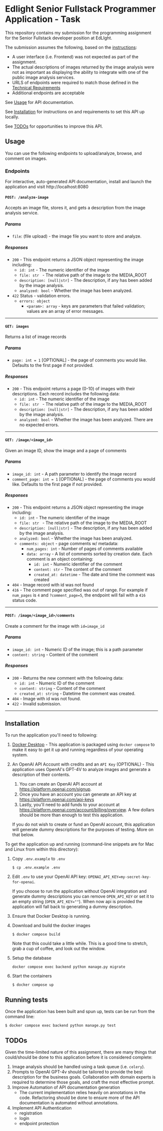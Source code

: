 # Edlight Senior Fullstack Programmer Application - Task

This repository contains my submission for the programming assignment for the Senior Fullstack developer position at EdLIght.

The submission assumes the following, based on the [instructions](https://docs.google.com/document/d/1Mo7GnUfcQ8p--IuXcLoRKxI40dhkBrn3wXblukrZ5N0/edit):
* A user interface (i.e. Frontend) was not expected as part of the assignment.
* The actual descriptions of images returned by the image analysis were not as important as displaying the ability to integrate with one of the public image analysis services.
* URLS of endpoints were required to match those defined in the [Technical Requirements](https://docs.google.com/document/d/1Mo7GnUfcQ8p--IuXcLoRKxI40dhkBrn3wXblukrZ5N0/edit)
* Additional endpoints are acceptable

See [Usage](#usage) for API documentation.

See [Installation](#installation) for instructions on and requirements to set this API up locally.

See [TODOs](#TODOs) for opportunities to improve this API.

## Usage
You can use the following endpoints to upload/analyze, browse, and comment on images.

### Endpoints
For interactive, auto-generated API documentation, install and launch the application and visit http://localhost:8080

#### `POST: /analyze-image`
Accepts an image file, stores it, and gets a description from the image analysis service.
##### Params
* `file`: (file upload) - the image file you want to store and analyze.
##### Responses
* `200` - This endpoint returns a JSON object representing the image including:
    * `id: int` - The numeric identifier of the image
    * `file: str ` - The relative path of the image to the MEDIA_ROOT
    * `description: [null|str]` - The description, if any has been added by the image analysis.
    * `analyzed: bool` - Whether the image has been analyzed.
* `422` Status - validation errors.
    * `errors: object`
        * `<param>: array` - keys are parameters that failed validation; values are an array of error messages.
    
---

#### `GET: images`
Returns a list of image records
##### Params
* `page: int = 1` [OPTIONAL] - the page of comments you would like.  Defaults to the first page if not provided.
##### Responses
* `200` - This endpoint returns a page (0-10) of images with their descriptions. Each record includes the following data:
    * `id: int` - The numeric identifier of the image
    * `file: str ` - The relative path of the image to the MEDIA_ROOT
    * `description: [null|str]` - The description, if any has been added by the image analysis.
    * `analyzed: bool` - Whether the image has been analyzed.
There are no expected errors.
---

#### `GET: /image/<image_id>`
Given an image ID, show the image and a page of comments
##### Params
* `image_id: int` - A path parameter to identify the image record
* `comment_page: int = 1` [OPTIONAL] - the page of comments you would like.  Defaults to the first page if not provided.
##### Responses
* `200` - This endpoint returns a JSON object representing the image including:
    * `id: int` - The numeric identifier of the image
    * `file: str ` - The relative path of the image to the MEDIA_ROOT
    * `description: [null|str]` - The description, if any has been added by the image analysis.
    * `analyzed: bool` - Whether the image has been analyzed.
    * `comments: object` - page comments w/ metadata:
        * `num_pages: int` - Number of pages of comments available
        * `data: array` - A list of comments sorted by creation date.  Each comment is an object containing:
            * `id: int` - Numeric identifier of the comment
            * `content: str` - The content of the comment
            * `created_at: datetime`  - The date and time the comment was created
* `404` - Image record with id was not found
* `416` - The comment page specified was out of range. For example if `num_pages` is `4` and `?comment_page=5`, the endpoint will fail with a `416` status code. 
---

#### `POST: /image/<image_id>/comments`
Create a comment for the image with `id=image_id`
##### Params
* `image_id: int` - Numeric ID of the image; this is a path parameter
* `content: string` - Content of the comment
##### Responses
* `200` - Returns the new comment with the following data:
    * `id: int` - Numeric ID of the comment
    * `content: string` - Content of the comment
    * `created_at: string` - Datetime the comment was created.
* `404` - Image with id was not found.
* `422` - Invalid submission.
---

## Installation

To run the application you'll need to following:
1. [Docker Desktop](https://www.docker.com/products/docker-desktop/) - This application is packaged using `docker compose` to make it easy to get it up and running regardless of your operating system. 
2. An OpenAI API Account with credits and an `API Key` (OPTIONAL) -  This application uses OpenAI's GPT-4V to analyze images and generate a description of their contents.  
    1. You can create an OpenAI API account at https://platform.openai.com/signup.
    2. Once you have an account you can generate an API key at https://platform.openai.com/api-keys
    3. Lastly, you'll need to add funds to your account at https://platform.openai.com/account/billing/overview.  A few dollars should be more than enough to test this application.

    If you do not wish to create or fund an OpenAI account, this application will generate dummy descriptions for the purposes of testing.  More on that below.


To get the application up and running (command-line snippets are for Mac and Linux from within this directory):
1. Copy `.env.example` to `.env`
    ```
    $ cp .env.example .env
    ```
2. Edit `.env` to use your OpenAI API key: `OPENAI_API_KEY=my-secret-key-for-openai`.  

    If you choose to run the application without OpenAI integration and generate dummy descriptions you can remove `OPEN_API_KEY` or set it to an empty string (`OPEN_API_KEY=""`).  When now api is provided the application will fall back to generating a dummy description.
3. Ensure that Docker Desktop is running.
4. Download and build the docker images
   ```
   $ docker compose build
   ```
   Note that this could take a little while.  This is a good time to stretch, grab a cup of coffee, and look out the window.
5. Setup the database
    ```
    docker compose exec backend python manage.py migrate
    ```
4. Start the containers 
    ```
    $ docker compose up
    ```

## Running tests
Once the application has been built and spun up, tests can be run from the command line:
```
$ docker compose exec backend python manage.py test
```

## TODOs
Given the time-limited nature of this assignment, there are many things that could/should be done to this application before it is considered complete:
1. Image analysis should be handled using a task queue (i.e. `celery`).
2. Prompts to OpenAI GPT-4v should be tailored to provide the best description for the business goals.  Collaboration with domain experts is required to determine those goals, and craft the most effective prompt.
3. Improve Automation of API documentation generation
    * The current implementation relies heavily on annotations in the code.  Refactoring should be done to ensure more of the API documentation is automated without annotations.
3. Implement API Authentication
    * registration
    * login
    * endpoint protection

